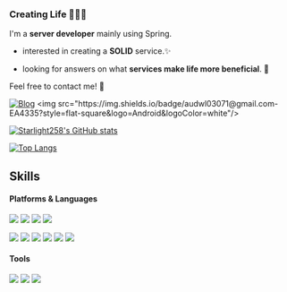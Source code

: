 ### Creating Life 👩‍💻🫧
I'm a **server developer** mainly using Spring.

- interested in creating a **SOLID** service.✨

- looking for answers on what **services make life more beneficial**. 🍇

Feel free to contact me! 🤞

[![Blog](https://img.shields.io/badge/Blog-000000?style=flat-square&logo=Tistory&logoColor=white)]([https://example.com](https://shout-to-my-mae.tistory.com/))
<img src="https://img.shields.io/badge/audwl03071@gmail.com-EA4335?style=flat-square&logo=Android&logoColor=white"/>

[![Starlight258's GitHub stats](https://github-readme-stats.vercel.app/api?username=Starlight258)](https://github.com/anuraghazra/github-readme-stats)

[![Top Langs](https://github-readme-stats.vercel.app/api/top-langs/?username=Starlight258)](https://github.com/anuraghazra/github-readme-stats)

## Skills
#### Platforms & Languages
<img src="https://img.shields.io/badge/Spring-6DB33F?style=flat-square&logo=Spring&logoColor=white"/> <img src="https://img.shields.io/badge/Django-092E20?style=flat-square&logo=Django&logoColor=white"/> <img src="https://img.shields.io/badge/NodeJS-339933?style=flat-square&logo=Node.js&logoColor=white"/> <img src="https://img.shields.io/badge/Android-3DDC84?style=flat-square&logo=Android&logoColor=white"/>

<img src="https://img.shields.io/badge/Java-007396?style=flat-square&logo=Java&logoColor=white"/> <img src="https://img.shields.io/badge/Kotlin-7F52FF?style=flat-square&logo=Kotlin&logoColor=white"/>
<img src="https://img.shields.io/badge/C-A8B9CC?style=flat-square&logo=C&logoColor=white"/>
<img src="https://img.shields.io/badge/C++-00599C?style=flat-square&logo=Cplusplus&logoColor=white"/>
<img src="https://img.shields.io/badge/Python-3776AB?style=flat-square&logo=Python&logoColor=white"/>
 <img src="https://img.shields.io/badge/JavaScript-F7DF1E?style=flat-square&logo=JavaScript&logoColor=white"/>

#### Tools
<img src="https://img.shields.io/badge/Docker-2496ED?style=flat-square&logo=Docker&logoColor=white"/> <img src="https://img.shields.io/badge/Kubernetes-326CE5?style=flat-square&logo=Kubernetes&logoColor=white"/> <img src="https://img.shields.io/badge/Git-F05032?style=flat-square&logo=Git&logoColor=white"/>

<!--
**Starlight258/Starlight258** is a ✨ _special_ ✨ repository because its `README.md` (this file) appears on your GitHub profile.

Here are some ideas to get you started:

- 🔭 I’m currently working on ...
- 🌱 I’m currently learning ...
- 👯 I’m looking to collaborate on ...
- 🤔 I’m looking for help with ...
- 💬 Ask me about ...
- 📫 How to reach me: ...
- 😄 Pronouns: ...
- ⚡ Fun fact: ...
-->



